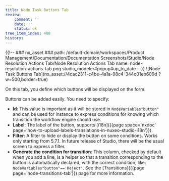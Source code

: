 ```yaml
---
title: Node Task Buttons Tab
review:
    comment: ''
    date: ''
    status: ok
tree_item_index: 400
history:
---
```

{{!--     ### nx_asset ###
    path: /default-domain/workspaces/Product Management/Documentation/Documentation Screenshots/Studio/Node Resolution Actions Tab/Node Resolution Actions Tab
    name: node-resolution-actions-tab.png
    studio_modeler#popup#up_to_date
--}}
![Node Task Buttons Tab](nx_asset://4cac2311-c4be-4a1a-98c4-344c01eb609d ?w=500,border=true)

On this tab, you define which buttons will be displayed on the form.

Buttons can be added easily. You need to specify:

*   **Id**: This value is important as it will be stored in `NodeVariables"button"` and can be used for instance to express conditions for knowing which transition the workflow engine should use.
*   **Label**: The label of the button, supports [i18n]({{page space='nxdoc' page='how-to-upload-labels-translations-in-nuxeo-studio-i18n'}}).
*   **Filter**: A filter to hide or display the button on some conditions. Works only starting from 5.7.1\. In future release of Studio, there will be the usual screen to express a filter.
*   **Generate the condition for transition**: This column, checked by default when you add a line, is a helper so that a transition corresponding to the button is automatically declared, with the correct condition, like: `NodeVariables"button"=='Reject'`. See the [Transitions]({{page page='node-transitions-tab'}}) page for more information.
